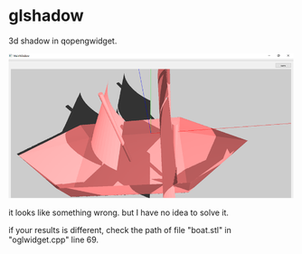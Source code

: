 # glshadow
3d shadow in qopengwidget.

![readme_example1](./readme_example1.png)

it looks like something wrong. but I have no idea to solve it.

if your  results is different, check the path of file "boat.stl" in "oglwidget.cpp" line 69.